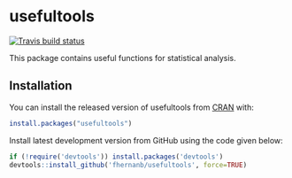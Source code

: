 
<!-- README.md is generated from README.Rmd. Please edit that file -->
usefultools
===========

[![Travis build status](https://travis-ci.com/fhernanb/usefultools.svg?branch=master)](https://travis-ci.com/fhernanb/usefultools)

This package contains useful functions for statistical analysis.

Installation
------------

You can install the released version of usefultools from [CRAN](https://CRAN.R-project.org) with:

``` r
install.packages("usefultools")
```

Install latest development version from GitHub using the code given below:

``` r
if (!require('devtools')) install.packages('devtools')
devtools::install_github('fhernanb/usefultools', force=TRUE)
```
